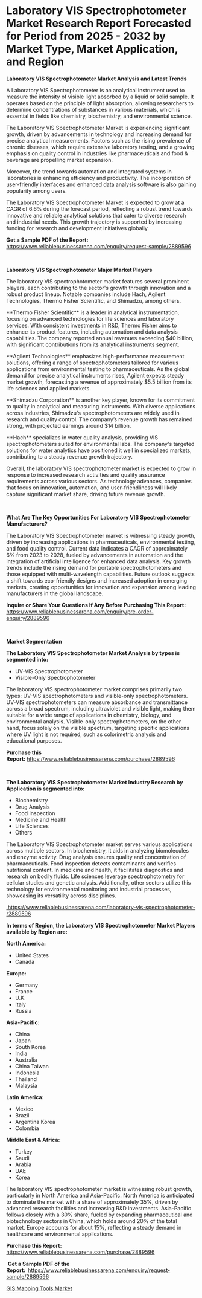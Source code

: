 <p><h1>Laboratory VIS Spectrophotometer Market Research Report Forecasted for Period from 2025 -  2032 by Market Type, Market Application, and Region</h1></p><p><strong>Laboratory VIS Spectrophotometer Market Analysis and Latest Trends</strong></p>
<p><p>A Laboratory VIS Spectrophotometer is an analytical instrument used to measure the intensity of visible light absorbed by a liquid or solid sample. It operates based on the principle of light absorption, allowing researchers to determine concentrations of substances in various materials, which is essential in fields like chemistry, biochemistry, and environmental science. </p><p>The Laboratory VIS Spectrophotometer Market is experiencing significant growth, driven by advancements in technology and increasing demand for precise analytical measurements. Factors such as the rising prevalence of chronic diseases, which require extensive laboratory testing, and a growing emphasis on quality control in industries like pharmaceuticals and food & beverage are propelling market expansion. </p><p>Moreover, the trend towards automation and integrated systems in laboratories is enhancing efficiency and productivity. The incorporation of user-friendly interfaces and enhanced data analysis software is also gaining popularity among users. </p><p>The Laboratory VIS Spectrophotometer Market is expected to grow at a CAGR of 6.6% during the forecast period, reflecting a robust trend towards innovative and reliable analytical solutions that cater to diverse research and industrial needs. This growth trajectory is supported by increasing funding for research and development initiatives globally.</p></p>
<p><strong>Get a Sample PDF of the Report:&nbsp;</strong> <a href="https://www.reliablebusinessarena.com/enquiry/request-sample/2889596?utm_campaign=2175&utm_medium=2&utm_source=Github&utm_content=ia&utm_term=14032025&utm_id=laboratory-vis-spectrophotometer">https://www.reliablebusinessarena.com/enquiry/request-sample/2889596</a></p>
<p>&nbsp;</p>
<p><strong>Laboratory VIS Spectrophotometer Major Market Players</strong></p>
<p><p>The laboratory VIS spectrophotometer market features several prominent players, each contributing to the sector's growth through innovation and a robust product lineup. Notable companies include Hach, Agilent Technologies, Thermo Fisher Scientific, and Shimadzu, among others.</p><p>**Thermo Fisher Scientific** is a leader in analytical instrumentation, focusing on advanced technologies for life sciences and laboratory services. With consistent investments in R&D, Thermo Fisher aims to enhance its product features, including automation and data analysis capabilities. The company reported annual revenues exceeding $40 billion, with significant contributions from its analytical instruments segment.</p><p>**Agilent Technologies** emphasizes high-performance measurement solutions, offering a range of spectrophotometers tailored for various applications from environmental testing to pharmaceuticals. As the global demand for precise analytical instruments rises, Agilent expects steady market growth, forecasting a revenue of approximately $5.5 billion from its life sciences and applied markets.</p><p>**Shimadzu Corporation** is another key player, known for its commitment to quality in analytical and measuring instruments. With diverse applications across industries, Shimadzu's spectrophotometers are widely used in research and quality control. The company’s revenue growth has remained strong, with projected earnings around $14 billion.</p><p>**Hach** specializes in water quality analysis, providing VIS spectrophotometers suited for environmental labs. The company's targeted solutions for water analytics have positioned it well in specialized markets, contributing to a steady revenue growth trajectory.</p><p>Overall, the laboratory VIS spectrophotometer market is expected to grow in response to increased research activities and quality assurance requirements across various sectors. As technology advances, companies that focus on innovation, automation, and user-friendliness will likely capture significant market share, driving future revenue growth.</p></p>
<p>&nbsp;</p>
<p><strong>What Are The Key Opportunities For Laboratory VIS Spectrophotometer Manufacturers?</strong></p>
<p><p>The Laboratory VIS Spectrophotometer market is witnessing steady growth, driven by increasing applications in pharmaceuticals, environmental testing, and food quality control. Current data indicates a CAGR of approximately 6% from 2023 to 2028, fueled by advancements in automation and the integration of artificial intelligence for enhanced data analysis. Key growth trends include the rising demand for portable spectrophotometers and those equipped with multi-wavelength capabilities. Future outlook suggests a shift towards eco-friendly designs and increased adoption in emerging markets, creating opportunities for innovation and expansion among leading manufacturers in the global landscape.</p></p>
<p><strong>Inquire or Share Your Questions If Any Before Purchasing This Report:</strong> <a href="https://www.reliablebusinessarena.com/enquiry/pre-order-enquiry/2889596?utm_campaign=2175&utm_medium=2&utm_source=Github&utm_content=ia&utm_term=14032025&utm_id=laboratory-vis-spectrophotometer">https://www.reliablebusinessarena.com/enquiry/pre-order-enquiry/2889596</a></p>
<p>&nbsp;</p>
<p><strong>Market Segmentation</strong></p>
<p><strong>The Laboratory VIS Spectrophotometer Market Analysis by types is segmented into:</strong></p>
<p><ul><li>UV-VIS Spectrophotometer</li><li>Visible-Only Spectrophotometer</li></ul></p>
<p><p>The laboratory VIS spectrophotometer market comprises primarily two types: UV-VIS spectrophotometers and visible-only spectrophotometers. UV-VIS spectrophotometers can measure absorbance and transmittance across a broad spectrum, including ultraviolet and visible light, making them suitable for a wide range of applications in chemistry, biology, and environmental analysis. Visible-only spectrophotometers, on the other hand, focus solely on the visible spectrum, targeting specific applications where UV light is not required, such as colorimetric analysis and educational purposes.</p></p>
<p><strong>Purchase this Report:&nbsp;</strong><a href="https://www.reliablebusinessarena.com/purchase/2889596?utm_campaign=2175&utm_medium=2&utm_source=Github&utm_content=ia&utm_term=14032025&utm_id=laboratory-vis-spectrophotometer">https://www.reliablebusinessarena.com/purchase/2889596</a></p>
<p>&nbsp;</p>
<p><strong>The Laboratory VIS Spectrophotometer Market Industry Research by Application is segmented into:</strong></p>
<p><ul><li>Biochemistry</li><li>Drug Analysis</li><li>Food Inspection</li><li>Medicine and Health</li><li>Life Sciences</li><li>Others</li></ul></p>
<p><p>The Laboratory VIS Spectrophotometer market serves various applications across multiple sectors. In biochemistry, it aids in analyzing biomolecules and enzyme activity. Drug analysis ensures quality and concentration of pharmaceuticals. Food inspection detects contaminants and verifies nutritional content. In medicine and health, it facilitates diagnostics and research on bodily fluids. Life sciences leverage spectrophotometry for cellular studies and genetic analysis. Additionally, other sectors utilize this technology for environmental monitoring and industrial processes, showcasing its versatility across disciplines.</p></p>
<p><a href="https://www.reliablebusinessarena.com/laboratory-vis-spectrophotometer-r2889596?utm_campaign=2175&utm_medium=2&utm_source=Github&utm_content=ia&utm_term=14032025&utm_id=laboratory-vis-spectrophotometer">&nbsp;https://www.reliablebusinessarena.com/laboratory-vis-spectrophotometer-r2889596</a></p>
<p><strong>In terms of Region, the Laboratory VIS Spectrophotometer Market Players available by Region are:</strong></p>
<p>
    <p> <strong> North America: </strong>
        <ul>
            <li>United States</li>
            <li>Canada</li>
        </ul>
        </p> 
    <p> <strong> Europe: </strong>
        <ul>
            <li>Germany</li>
            <li>France</li>
            <li>U.K.</li>
            <li>Italy</li>
            <li>Russia</li>
        </ul>
        </p> 
    <p> <strong> Asia-Pacific: </strong>
        <ul>
            <li>China</li>
            <li>Japan</li>
            <li>South Korea</li>
            <li>India</li>
            <li>Australia</li>
            <li>China Taiwan</li>
            <li>Indonesia</li>
            <li>Thailand</li>
            <li>Malaysia</li>
        </ul>
        </p> 
    <p> <strong> Latin America: </strong>
        <ul>
            <li>Mexico</li>
            <li>Brazil</li>
            <li>Argentina Korea</li>
            <li>Colombia</li>
        </ul>
        </p> 
    <p> <strong> Middle East & Africa: </strong>
        <ul>
            <li>Turkey</li>
            <li>Saudi</li>
            <li>Arabia</li>
            <li>UAE</li>
            <li>Korea</li>
        </ul>
    </p>
    </p>
<p><p>The laboratory VIS spectrophotometer market is witnessing robust growth, particularly in North America and Asia-Pacific. North America is anticipated to dominate the market with a share of approximately 35%, driven by advanced research facilities and increasing R&D investments. Asia-Pacific follows closely with a 30% share, fueled by expanding pharmaceutical and biotechnology sectors in China, which holds around 20% of the total market. Europe accounts for about 15%, reflecting a steady demand in healthcare and environmental applications.</p></p>
<p><strong>Purchase this Report: </strong><a href="https://www.reliablebusinessarena.com/purchase/2889596?utm_campaign=2175&utm_medium=2&utm_source=Github&utm_content=ia&utm_term=14032025&utm_id=laboratory-vis-spectrophotometer">https://www.reliablebusinessarena.com/purchase/2889596</a></p>
<p>&nbsp;<strong>Get a Sample PDF of the Report:&nbsp;&nbsp;</strong><a href="https://www.reliablebusinessarena.com/enquiry/request-sample/2889596?utm_campaign=2175&utm_medium=2&utm_source=Github&utm_content=ia&utm_term=14032025&utm_id=laboratory-vis-spectrophotometer">https://www.reliablebusinessarena.com/enquiry/request-sample/2889596</a></p>
<p><strong></strong></p>
<p><p><a href="https://github.com/JosephineMcguire65/Market-Research-Report-List-2/blob/main/gis-mapping-tools-market.md?utm_campaign=2175&utm_medium=2&utm_source=Github&utm_content=ia&utm_term=14032025&utm_id=laboratory-vis-spectrophotometer">GIS Mapping Tools Market</a></p></p>